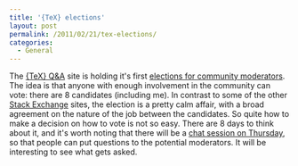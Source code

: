```yaml
---
title: '{TeX} elections'
layout: post
permalink: /2011/02/21/tex-elections/
categories:
  - General
---
```

The [{TeX} Q&A](https://tex.stackexchange.com/) site is holding it's first [elections for community moderators](https://tex.stackexchange.com/election). The idea is that anyone with enough involvement in the community can vote: there are 8 candidates (including me). In contrast to some of the other [Stack Exchange](https://stackexchange.com/) sites, the election is a pretty calm affair, with a broad agreement on the nature of the job between the candidates. So quite how to make a decision on how to vote is not so easy. There are 8 days to think about it, and it's worth noting that there will be a [chat session on Thursday](https://tex.meta.stackexchange.com/questions/986), so that people can put questions to the potential moderators. It will be interesting to see what gets asked.
